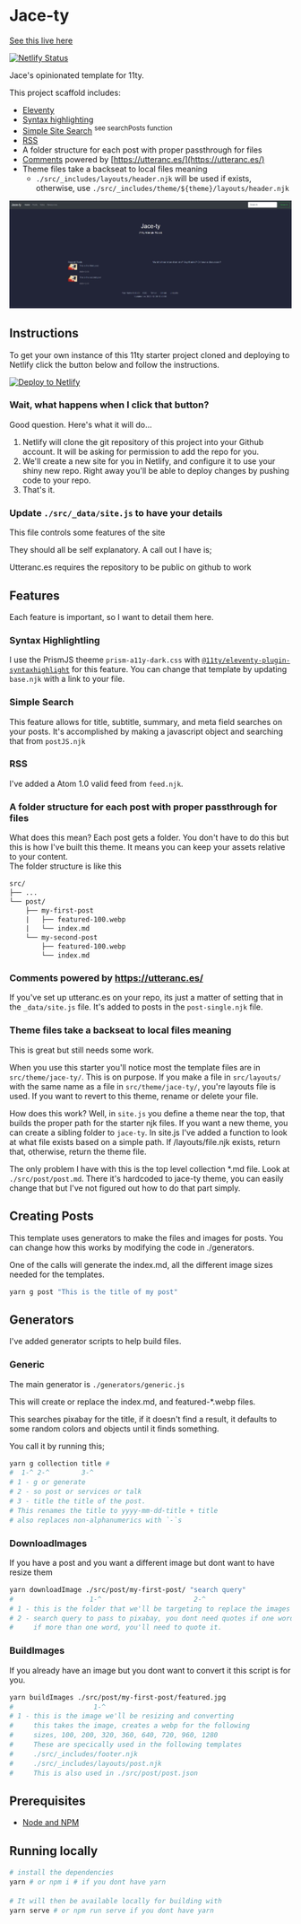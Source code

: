 # Jace-ty

[See this live here](https://jace-ty.netlify.app)

[![Netlify Status](https://api.netlify.com/api/v1/badges/fc9177c3-21b0-4f2b-8ab4-2f46df6b77ae/deploy-status)](https://app.netlify.com/sites/jace-ty/deploys)

Jace's opinionated template for 11ty.

This project scaffold includes:

- [Eleventy](https://11ty.dev)
- [Syntax highlighting](https://github.com/jacebenson/jace-ty/blob/main/.eleventy.js#L21)
- [Simple Site Search](https://github.com/jacebenson/jace-ty/blob/main/src/_includes/base.njk) <sup>see searchPosts function</sup>
- [RSS](https://github.com/jacebenson/jace-ty/blob/main/.eleventy.js#L4)
- A folder structure for each post with proper passthrough for files
- [Comments](https://github.com/jacebenson/jace-ty/blob/main/src/_includes/layouts/post-single.njk#L56) powered by [https://utteranc.es/](https://utteranc.es/)
- Theme files take a backseat to local files meaning
  - `./src/_includes/layouts/header.njk` will be used if exists, 
    otherwise, use 
    `./src/_includes/theme/${theme}/layouts/header.njk`

![Eleventy screenshot](./src/_includes/theme/jace-ty/screenshot.jpg)


## Instructions

To get your own instance of this 11ty starter project cloned and deploying to Netlify click the button below and follow the instructions.

[![Deploy to Netlify](https://www.netlify.com/img/deploy/button.svg)](https://app.netlify.com/start/deploy?repository=https://github.com/jacebenson/jace-ty)

### Wait, what happens when I click that button?

Good question. Here's what it will do...

1. Netlify will clone the git repository of this project into your Github account. It will be asking for permission to add the repo for you.
2. We'll create a new site for you in Netlify, and configure it to use your shiny new repo. Right away you'll be able to deploy changes by pushing code to your repo.
3. That's it.

### Update `./src/_data/site.js` to have your details

This file controls some features of the site

They should all be self explanatory.  A call out I have is;

Utteranc.es requires the repository to be public on github to work



## Features

Each feature is important, so I want to detail them here.

### Syntax Highlightling

I use the PrismJS theeme `prism-a11y-dark.css` with [`@11ty/eleventy-plugin-syntaxhighlight`](https://www.11ty.dev/docs/plugins/syntaxhighlight/) for this feature.  You can change that template by updating `base.njk` with a link to your file.

### Simple Search

This feature allows for title, subtitle, summary, and meta field searches on your posts.  It's accomplished by making a javascript object and searching that from `postJS.njk`

### RSS
I've added a Atom 1.0 valid feed from `feed.njk`.

### A folder structure for each post with proper passthrough for files
What does this mean?  Each post gets a folder.  You don't have to do this but this is how I've built this theme.  It means you can keep your assets relative to your content.  
The folder structure is like this
```
src/
├── ...
└── post/
    ├── my-first-post
    |   ├── featured-100.webp
    |   └── index.md
    └── my-second-post
        ├── featured-100.webp
        └── index.md
```
### Comments powered by https://utteranc.es/
If you've set up utteranc.es on your repo, its just a matter of setting that in the `_data/site.js` file.  It's added to posts in the `post-single.njk` file.

### Theme files take a backseat to local files meaning
This is great but still needs some work.

When you use this starter you'll notice most the template files are in `src/theme/jace-ty/`.  This is on purpose.  If you make a file in `src/layouts/` with the same name as a file in `src/theme/jace-ty/`, you're layouts file is used.  If you want to revert to this theme, rename or delete your file.

How does this work?  Well, in `site.js` you define a theme near the top, that builds the proper path for the starter njk files.  If you want a new theme, you can create a sibling folder to `jace-ty`.  In site.js I've added a function to look at what file exists based on a simple path.  If /layouts/file.njk exists, return that, otherwise, return the theme file.

The only problem I have with this is the top level collection *.md file.  Look at `./src/post/post.md`.  There it's hardcoded to jace-ty theme, you can easily change that but I've not figured out how to do that part simply. 

## Creating Posts

This template uses generators to make the files and images for posts.  You can change how this works by modifying the code in ./generators.

One of the calls will generate the index.md, all the different image sizes needed for the templates.

```bash
yarn g post "This is the title of my post"
```

## Generators

I've added generator scripts to help build files.

### Generic 

The main generator is `./generators/generic.js`

This will create or replace the index.md, and featured-*.webp files.

This searches pixabay for the title, if it doesn't find a result, it 
defaults to some random colors and objects until it finds something.

You call it by running this;

```bash
yarn g collection title #
#  1-^ 2-^        3-^
# 1 - g or generate
# 2 - so post or services or talk
# 3 - title the title of the post.  
# This renames the title to yyyy-mm-dd-title + title
# also replaces non-alphanumerics with `-`s
```

### DownloadImages

If you have a post and you want a different image but dont want to have resize them

```bash
yarn downloadImage ./src/post/my-first-post/ "search query"
#                   1-^                       2-^
# 1 - this is the folder that we'll be targeting to replace the images in
# 2 - search query to pass to pixabay, you dont need quotes if one word
#     if more than one word, you'll need to quote it.
```

### BuildImages

If you already have an image but you dont want to convert it this script is for you.

```bash
yarn buildImages ./src/post/my-first-post/featured.jpg
#                    1-^
# 1 - this is the image we'll be resizing and converting
#     this takes the image, creates a webp for the following
#     sizes, 100, 200, 320, 360, 640, 720, 960, 1280
#     These are specically used in the following templates
#     ./src/_includes/footer.njk
#     ./src/_includes/layouts/post.njk
#     This is also used in ./src/post/post.json
```


## Prerequisites

- [Node and NPM](https://nodejs.org/)

## Running locally

```bash
# install the dependencies
yarn # or npm i # if you dont have yarn

# It will then be available locally for building with
yarn serve # or npm run serve if you dont have yarn
```